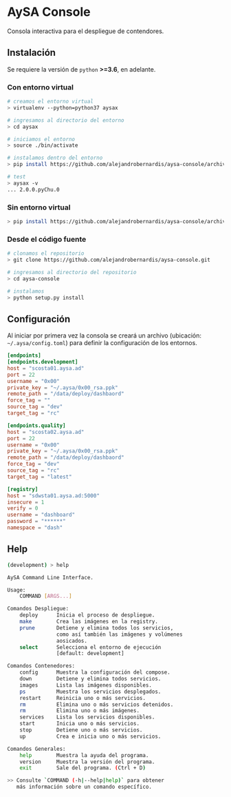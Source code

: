 # AySA Console

Consola interactiva para el despliegue de contendores.

## Instalación

Se requiere la versión de `python` **>=3.6**, en adelante.

### Con entorno virtual

```bash
# creamos el entorno virtual
> virtualenv --python=python37 aysax

# ingresamos al directorio del entorno
> cd aysax

# iniciamos el entorno
> source ./bin/activate

# instalamos dentro del entorno
> pip install https://github.com/alejandrobernardis/aysa-console/archive/master.zip

# test
> aysax -v
... 2.0.0.pyChu.0
```

### Sin entorno virtual

```bash
> pip install https://github.com/alejandrobernardis/aysa-console/archive/master.zip
```

### Desde el código fuente

```bash
# clonamos el repositorio
> git clone https://github.com/alejandrobernardis/aysa-console.git

# ingresamos al directorio del repositorio
> cd aysa-console

# instalamos
> python setup.py install
```

## Configuración

Al iniciar por primera vez la consola se creará un archivo (ubicación: `~/.aysa/config.toml`) para definir la configuración de los entornos. 

```toml
[endpoints]
[endpoints.development]
host = "scosta01.aysa.ad"
port = 22
username = "0x00"
private_key = "~/.aysa/0x00_rsa.ppk"
remote_path = "/data/deploy/dashbaord"
force_tag = ""
source_tag = "dev"
target_tag = "rc"

[endpoints.quality]
host = "scosta02.aysa.ad"
port = 22
username = "0x00"
private_key = "~/.aysa/0x00_rsa.ppk"
remote_path = "/data/deploy/dashbaord"
force_tag = "dev"
source_tag = "rc"
target_tag = "latest"

[registry]
host = "sdwsta01.aysa.ad:5000"
insecure = 1
verify = 0
username = "dashboard"
password = "******"
namespace = "dash"
```

## Help

```bash
(development) > help

AySA Command Line Interface.

Usage:
    COMMAND [ARGS...]

Comandos Despliegue:
    deploy      Inicia el proceso de despliegue.
    make        Crea las imágenes en la registry.
    prune       Detiene y elimina todos los servicios,
                como así también las imágenes y volúmenes
                aosicados.
    select      Selecciona el entorno de ejecución
                [default: development]

Comandos Contenedores:
    config      Muestra la configuración del compose.
    down        Detiene y elimina todos servicios.
    images      Lista las imágenes disponibles.
    ps          Muestra los servicios desplegados.
    restart     Reinicia uno o más servicios.
    rm          Elimina uno o más servicios detenidos.
    rm          Elimina uno o más imágenes.
    services    Lista los servicios disponibles.
    start       Inicia uno o más servicios.
    stop        Detiene uno o más servicios.
    up          Crea e inicia uno o más servicios.

Comandos Generales:
    help        Muestra la ayuda del programa.
    version     Muestra la versión del programa.
    exit        Sale del programa. (Ctrl + D)

>> Consulte `COMMAND (-h|--help|help)` para obtener 
   más información sobre un comando específico. 
```